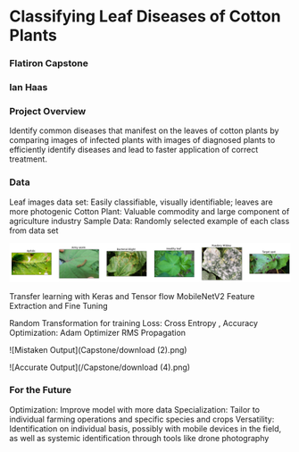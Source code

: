 # Classifying Leaf Diseases of Cotton Plants
### Flatiron Capstone
### Ian Haas


### Project Overview
Identify common diseases that manifest on the leaves of cotton plants by comparing images of infected plants with images of diagnosed plants to efficiently identify diseases and lead to faster application of correct treatment.

### Data
Leaf images data set: Easily classifiable, visually identifiable; leaves are more photogenic
Cotton Plant: Valuable commodity and large component of agriculture industry
Sample Data: Randomly selected example of each class from data set

![6 Classes of Images](/Capstone/download.png)

Transfer learning with Keras and Tensor flow
MobileNetV2
Feature Extraction and Fine Tuning



Random Transformation for training
Loss: Cross Entropy , Accuracy
Optimization: Adam Optimizer RMS Propagation

![Mistaken Output](Capstone/download (2).png)


![Accurate Output](/Capstone/download (4).png)

### For the Future
Optimization: Improve model with more data
Specialization: Tailor to individual farming operations and specific species and crops 
Versatility: Identification on individual basis, possibly with mobile devices in the field, as well as systemic identification through tools like drone photography
